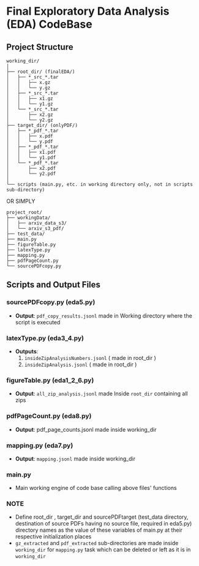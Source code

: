 # Final Exploratory Data Analysis (EDA) CodeBase

## Project Structure

```
working_dir/
│
├── root_dir/ (finalEDA/)
│   ├── *_src_*.tar
│   │   ├── x.gz
│   │   └── y.gz
│   ├── *_src_*.tar
│   │   ├── x1.gz
│   │   └── y1.gz
│   └── *_src_*.tar
│       ├── x2.gz
│       └── y2.gz
├── target_dir/ (onlyPDF/)
│   ├── *_pdf_*.tar
│   │   ├── x.pdf
│   │   └── y.pdf
│   ├── *_pdf_*.tar
│   │   ├── x1.pdf
│   │   └── y1.pdf
│   └── *_pdf_*.tar
│       ├── x2.pdf
│       └── y2.pdf
│
└── scripts (main.py, etc. in working directory only, not in scripts sub-directory)
```


OR SIMPLY
```
project_root/
├── workingData/
│   ├── arxiv_data_s3/
│   └── arxiv_s3_pdf/
├── test_data/
├── main.py
├── figureTable.py
├── latexType.py
├── mapping.py
├── pdfPageCount.py
└── sourcePDFcopy.py
```

## Scripts and Output Files

### sourcePDFcopy.py (eda5.py) 
- **Output**: `pdf_copy_results.jsonl` made in  Working directory where the script is executed


### latexType.py (eda3_4.py)
- **Outputs**:
  1. `insideZipAnalysisNumbers.jsonl` ( made in root_dir )
  2. `insideZipAnalysis.jsonl`  ( made in root_dir )

### figureTable.py (eda1_2_6.py)
- **Output**: `all_zip_analysis.jsonl` made Inside `root_dir` containing all zips

### pdfPageCount.py (eda8.py)
- **Output**: pdf_page_counts.jsonl made inside working_dir


### mapping.py (eda7.py) 
- **Output**: `mapping.jsonl` made inside working_dir

### main.py 
- Main working engine of code base calling above files' functions

  

### NOTE
- Define root_dir , target_dir and sourcePDFtarget (test_data directory, destination of source PDFs having no source file, required in eda5.py) directory names as the value of these variables of main.py at their respective initialization places
- `gz_extracted` and `pdf_extracted` sub-directories are made inside `working_dir` for `mapping.py` task which can be deleted or left as it is in `working_dir` 

